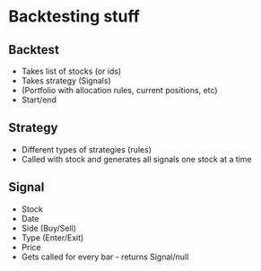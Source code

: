 # Backtesting stuff

## Backtest

-  Takes list of stocks (or ids)
-  Takes strategy (Signals)
-  (Portfolio with allocation rules, current positions, etc)
-  Start/end

## Strategy

-  Different types of strategies (rules)
-  Called with stock and generates all signals one stock at a time

## Signal

-  Stock
-  Date
-  Side (Buy/Sell)
-  Type (Enter/Exit)
-  Price
-  Gets called for every bar - returns Signal/null

